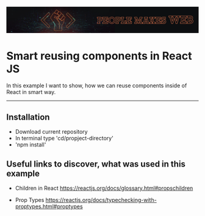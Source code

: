 ![image](./repo-assets/poster.png)

# Smart reusing components in React JS

In this example I want to show, how we can reuse components inside of React in smart way.

<hr/>

## Installation

- Download current repository
- In terminal type 'cd/propject-directory'
- 'npm install'

## Useful links to discover, what was used in this example

- Children in React https://reactjs.org/docs/glossary.html#propschildren

- Prop Types https://reactjs.org/docs/typechecking-with-proptypes.html#proptypes
